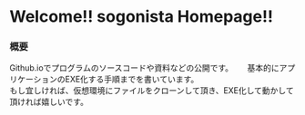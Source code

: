 # Welcome!! sogonista Homepage!!
### 概要
Github.ioでプログラムのソースコードや資料などの公開です。　　
基本的にアプリケーションのEXE化する手順までを書いています。  
もし宜しければ、仮想環境にファイルをクローンして頂き、EXE化して動かして頂ければ嬉しいです。
